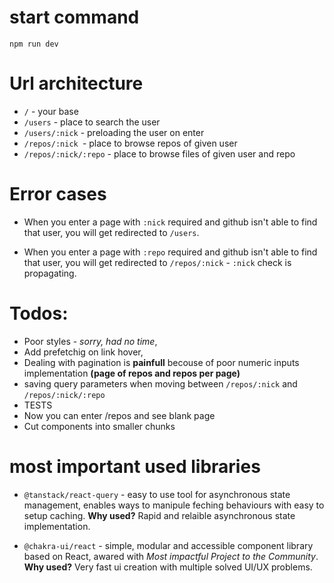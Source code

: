 # start command

`npm run dev`

# Url architecture

- `/` - your base
- `/users` - place to search the user
- `/users/:nick` - preloading the user on enter
- `/repos/:nick `- place to browse repos of given user
- `/repos/:nick/:repo` - place to browse files of given user and repo

# Error cases

- When you enter a page with `:nick` required and github isn't able to find that user, you will get redirected to `/users`.

- When you enter a page with `:repo` required and github isn't able to find that user, you will get redirected to `/repos/:nick` - `:nick` check is propagating.

# Todos:

- Poor styles - _sorry, had no time_,
- Add prefetchig on link hover,
- Dealing with pagination is **painfull** becouse of poor numeric inputs implementation **(page of repos and repos per page)**
- saving query parameters when moving between `/repos/:nick` and `/repos/:nick/:repo`
- TESTS
- Now you can enter /repos and see blank page
- Cut components into smaller chunks

# most important used libraries

- `@tanstack/react-query` - easy to use tool for asynchronous state management, enables ways to manipule feching behaviours with easy to setup caching. **Why used?** Rapid and relaible asynchronous state implementation.

- `@chakra-ui/react` - simple, modular and accessible component library based on React, awared with _Most impactful Project to the Community_. **Why used?** Very fast ui creation with multiple solved UI/UX problems.
